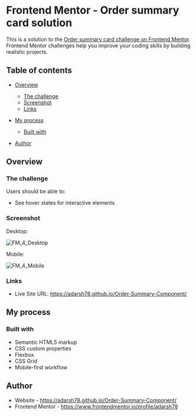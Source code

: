 # Frontend Mentor - Order summary card solution

This is a solution to the [Order summary card challenge on Frontend Mentor](https://www.frontendmentor.io/challenges/order-summary-component-QlPmajDUj). Frontend Mentor challenges help you improve your coding skills by building realistic projects. 

## Table of contents

- [Overview](#overview)
  - [The challenge](#the-challenge)
  - [Screenshot](#screenshot)
  - [Links](#links)
- [My process](#my-process)
  - [Built with](#built-with)
 
- [Author](#author)

## Overview

### The challenge

Users should be able to:

- See hover states for interactive elements

### Screenshot

Desktop:

![FM_4_Desktop](https://user-images.githubusercontent.com/64201509/218267730-043a4c38-368e-4493-94ea-ea207e172b0a.png)

Mobile:

![FM_4_Mobile](https://user-images.githubusercontent.com/64201509/218267742-6e28f76b-1858-4138-b75d-3d11b6510643.png)


### Links

- Live Site URL: https://adarsh78.github.io/Order-Summary-Component/

## My process

### Built with

- Semantic HTML5 markup
- CSS custom properties
- Flexbox
- CSS Grid
- Mobile-first workflow


## Author

- Website - https://adarsh78.github.io/Order-Summary-Component/
- Frontend Mentor - https://www.frontendmentor.io/profile/adarsh78

